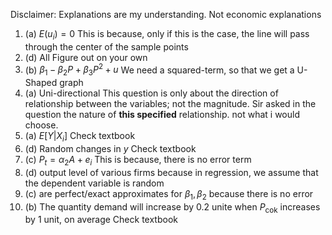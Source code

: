 Disclaimer: Explanations are my understanding. Not economic explanations

1. (a) $E(u_i) = 0$
   This is because, only if this is the case, the line will pass through the center of the sample points
2. (d) All
   Figure out on your own
3. (b) $\beta_1 - \beta_2P + \beta_3 P^2 + u$
   We need a squared-term, so that we get a U-Shaped graph
4. (a) Uni-directional
   This question is only about the direction of relationship between the variables; not the magnitude. Sir asked in the question the nature of **this specified** relationship. not what i would choose.
5. (a) $E[Y|X_i]$
   Check textbook
6. (d) Random changes in $y$
   Check textbook
7. (c) $P_t = \alpha_2 A + e_i$
   This is because, there is no error term
8. (d) output level of various firms
   because in regression, we assume that the dependent variable is random
9. (c) are perfect/exact approximates for $\beta_1, \beta_2$
   because there is no error
10. (b) The quantity demand will increase by 0.2 unite when $P_\text{cok}$ increases by 1 unit, on average
    Check textbook